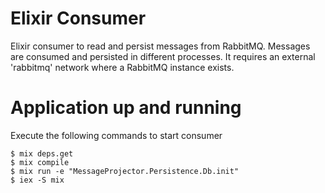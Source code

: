 # Elixir Consumer
Elixir consumer to read and persist messages from RabbitMQ. Messages are consumed and persisted in different processes. It requires an external 'rabbitmq' network where a RabbitMQ instance exists.

# Application up and running
Execute the following commands to start consumer

```
$ mix deps.get
$ mix compile
$ mix run -e "MessageProjector.Persistence.Db.init"
$ iex -S mix
```
